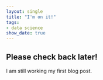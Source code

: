 ```yaml
---
layout: single
title: "I'm on it!"
tags: 
- data science
show_date: true
---
```


## Please check back later!

I am still working my first blog post.